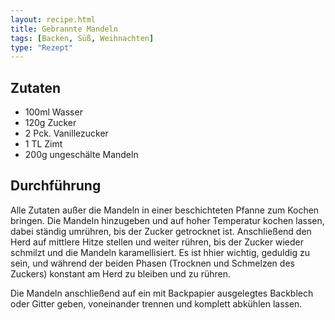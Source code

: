 ```yaml
---
layout: recipe.html
title: Gebrannte Mandeln
tags: [Backen, Süß, Weihnachten]
type: "Rezept"
---
```


## Zutaten
- 100ml Wasser
- 120g Zucker
- 2 Pck. Vanillezucker
- 1 TL Zimt
- 200g ungeschälte Mandeln

<!-- evtl. Tools? z.B. Herd, beschichtete Pfanne, Reibe, Onigiriformer, ... -->

## Durchführung
Alle Zutaten außer die Mandeln in einer beschichteten Pfanne zum Kochen bringen. Die Mandeln hinzugeben und auf hoher Temperatur kochen lassen, dabei ständig umrühren, bis der Zucker getrocknet ist. Anschließend den Herd auf mittlere Hitze stellen und weiter rühren, bis der Zucker wieder schmilzt und die Mandeln karamellisiert. Es ist hhier wichtig, geduldig zu sein, und während der beiden Phasen (Trocknen und Schmelzen des Zuckers) konstant am Herd zu bleiben und zu rühren.

Die Mandeln anschließend auf ein mit Backpapier ausgelegtes Backblech oder Gitter geben, voneinander trennen und komplett abkühlen lassen.